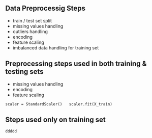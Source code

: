 ## Data Preprocessig Steps  
- train / test set split  
- missing values handling
- outliers handling
- encoding
- feature scaling
- imbalanced data handling for training set

## Preprocessing steps used in both training & testing sets
- missing values handling
- encoding
- feature scaling

`scaler = StandardScaler()  
 scaler.fit(X_train)`

## Steps used only on training set

`ddddd`
